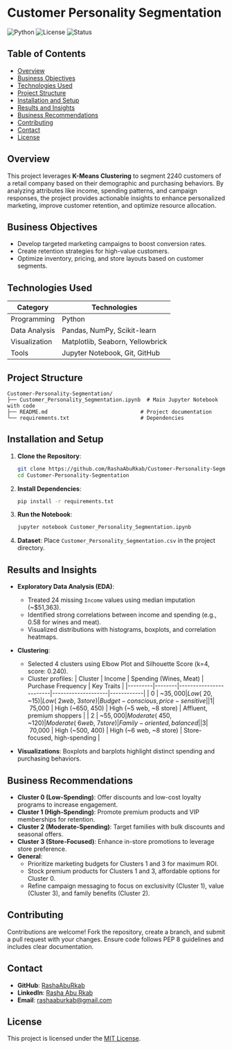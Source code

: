 # Customer Personality Segmentation

![Python](https://img.shields.io/badge/Python-3.8+-blue.svg)
![License](https://img.shields.io/badge/License-MIT-green.svg)
![Status](https://img.shields.io/badge/Status-Completed-green.svg)

## Table of Contents
- [Overview](#overview)
- [Business Objectives](#business-objectives)
- [Technologies Used](#technologies-used)
- [Project Structure](#project-structure)
- [Installation and Setup](#installation-and-setup)
- [Results and Insights](#results-and-insights)
- [Business Recommendations](#business-recommendations)
- [Contributing](#contributing)
- [Contact](#contact)
- [License](#license)

## Overview
This project leverages **K-Means Clustering** to segment 2240 customers of a retail company based on their demographic and purchasing behaviors. By analyzing attributes like income, spending patterns, and campaign responses, the project provides actionable insights to enhance personalized marketing, improve customer retention, and optimize resource allocation.

## Business Objectives
- Develop targeted marketing campaigns to boost conversion rates.
- Create retention strategies for high-value customers.
- Optimize inventory, pricing, and store layouts based on customer segments.

## Technologies Used
| Category          | Technologies                     |
|-------------------|----------------------------------|
| Programming       | Python                           |
| Data Analysis     | Pandas, NumPy, Scikit-learn      |
| Visualization     | Matplotlib, Seaborn, Yellowbrick |
| Tools             | Jupyter Notebook, Git, GitHub    |

## Project Structure
```
Customer-Personality-Segmentation/
├── Customer_Personality_Segmentation.ipynb  # Main Jupyter Notebook with code
├── README.md                              # Project documentation
└── requirements.txt                       # Dependencies
```

## Installation and Setup
1. **Clone the Repository**:
   ```bash
   git clone https://github.com/RashaAbuRkab/Customer-Personality-Segmentation.git
   cd Customer-Personality-Segmentation
   ```
2. **Install Dependencies**:
   ```bash
   pip install -r requirements.txt
   ```
3. **Run the Notebook**:
   ```bash
   jupyter notebook Customer_Personality_Segmentation.ipynb
   ```
4. **Dataset**: Place `Customer_Personality_Segmentation.csv` in the project directory.

## Results and Insights
- **Exploratory Data Analysis (EDA)**:
  - Treated 24 missing `Income` values using median imputation (~$51,363).
  - Identified strong correlations between income and spending (e.g., 0.58 for wines and meat).
  - Visualized distributions with histograms, boxplots, and correlation heatmaps.
- **Clustering**:
  - Selected 4 clusters using Elbow Plot and Silhouette Score (k=4, score: 0.240).
  - Cluster profiles:
    | Cluster | Income | Spending (Wines, Meat) | Purchase Frequency | Key Traits |
    |---------|--------|------------------------|--------------------|------------|
    | 0       | ~$35,000 | Low (~$20, ~$15) | Low (~2 web, ~3 store) | Budget-conscious, price-sensitive |
    | 1       | ~$75,000 | High (~$650, ~$450) | High (~5 web, ~8 store) | Affluent, premium shoppers |
    | 2       | ~$55,000 | Moderate (~$450, ~$120) | Moderate (~6 web, ~7 store) | Family-oriented, balanced |
    | 3       | ~$70,000 | High (~$500, ~$400) | High (~6 web, ~8 store) | Store-focused, high-spending |

- **Visualizations**: Boxplots and barplots highlight distinct spending and purchasing behaviors.

## Business Recommendations
- **Cluster 0 (Low-Spending)**: Offer discounts and low-cost loyalty programs to increase engagement.
- **Cluster 1 (High-Spending)**: Promote premium products and VIP memberships for retention.
- **Cluster 2 (Moderate-Spending)**: Target families with bulk discounts and seasonal offers.
- **Cluster 3 (Store-Focused)**: Enhance in-store promotions to leverage store preference.
- **General**:
  - Prioritize marketing budgets for Clusters 1 and 3 for maximum ROI.
  - Stock premium products for Clusters 1 and 3, affordable options for Cluster 0.
  - Refine campaign messaging to focus on exclusivity (Cluster 1), value (Cluster 3), and family benefits (Cluster 2).

## Contributing
Contributions are welcome! Fork the repository, create a branch, and submit a pull request with your changes. Ensure code follows PEP 8 guidelines and includes clear documentation.

## Contact
- **GitHub**: [RashaAbuRkab](https://github.com/RashaAbuRkab)
- **LinkedIn**: [Rasha Abu Rkab](https://www.linkedin.com/in/rashaaburkab)
- **Email**: rashaaburkab@gmail.com

## License
This project is licensed under the [MIT License](LICENSE).
